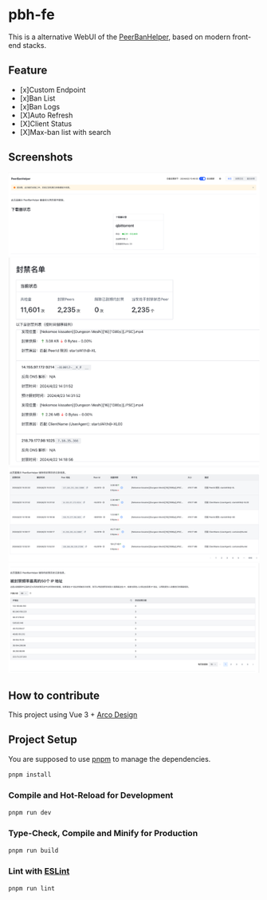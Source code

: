 # pbh-fe

This is a alternative WebUI of the [PeerBanHelper](https://github.com/Ghost-chu/PeerBanHelper), based on modern front-end stacks.

## Feature

- [x]Custom Endpoint
- [x]Ban List
- [x]Ban Logs
- [X]Auto Refresh
- [X]Client Status
- [X]Max-ban list with search

## Screenshots

![](./images/dashboard.png)
![](./images/banlist.png)
![](./images/banlogs.png)
![](./images/max50ban.png)

## How to contribute

This project using Vue 3 + [Arco Design](https://arco.design/vue)

## Project Setup

You are supposed to use [pnpm](https://pnpm.io/) to manage the dependencies.

```sh
pnpm install
```

### Compile and Hot-Reload for Development

```sh
pnpm run dev
```

### Type-Check, Compile and Minify for Production

```sh
pnpm run build
```

### Lint with [ESLint](https://eslint.org/)

```sh
pnpm run lint
```
